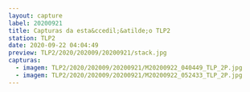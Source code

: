 ```yaml
---
layout: capture
label: 20200921
title: Capturas da esta&ccedil;&atilde;o TLP2
station: TLP2
date: 2020-09-22 04:04:49
preview: TLP2/2020/202009/20200921/stack.jpg
capturas:
  - imagem: TLP2/2020/202009/20200921/M20200922_040449_TLP_2P.jpg
  - imagem: TLP2/2020/202009/20200921/M20200922_052433_TLP_2P.jpg
---
```

